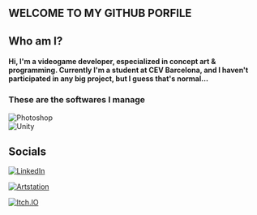 WELCOME TO MY GITHUB PORFILE
---

## Who am I?

#### Hi, I'm a videogame developer, especialized in concept art & programming. Currently I'm a student at CEV Barcelona, and I haven't participated in any big project, but I guess that's normal...

### These are the softwares I manage

![Photoshop](https://img.shields.io/badge/Photoshop-FFFFFF?style=for-the-badge&logo=AdobePhotoshop&logoColor=white&labelColor=31A8FF)  
![Unity](https://img.shields.io/badge/Unity-FFFFFF?style=for-the-badge&logo=Unity&logoColor=white&labelColor=31A8FF)

## Socials

[![LinkedIn](https://img.shields.io/badge/LinkedIn-PauMadorell-FFFFFF?style=for-the-badge&logo=linkedin&logoColor=white&labelColor=0A66C2)](https://www.linkedin.com/in/pau-madorell-taulats-765431224/)  

[![Artstation](https://img.shields.io/badge/Artstation-MiauPadu-FFFFFF?style=for-the-badge&logo=Artstation&logoColor=blue&labelColor=13AFF0)](https://www.artstation.com/miau_padu)

[![Itch.IO](https://img.shields.io/badge/Itch.io-MiauPadu-FFFFFF?style=for-the-badge&logo=Itch.io&logoColor=white&labelColor=FA5C5C)](https://miau-padu.itch.io/)
